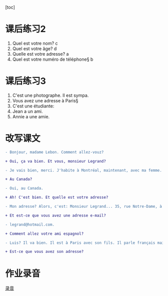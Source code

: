 [toc]

# 课后练习2

1. Quel est votre nom?  c
2. Quel est votre âge? d
3. Quelle est votre adresse? a
4. Quel est votre numéro de téléphone§ b



# 课后练习3

1. C'est une photographe. Il est sympa. 
2. Vous avez une adresse à Paris§
3. C'est une étudiante:
4. Jean a un ami.
5. Annie a une amie.



# 改写课文
```diff
- Bonjour, madame Lebon. Comment allez-vouz?

+ Oui, ça va bien. Et vous, monsieur Legrand?

- Je vais bien, merci. J'habite à Montréal, maintenant, avec ma femme.

+ Au Canada?

- Oui, au Canada.

+ Ah! C'est bien. Et quelle est votre adresse?

- Mon adresse? Alors, c'est: Monsieur Legrand... 35, rue Notre-Dame, à Montréal.

+ Et est-ce que vous avez une adresse e-mail?

- legrand@hotmail.com.

+ Comment allez votre ami espagnol?

- Luis? Il va bien. Il est à Paris avec son fils. Il parle français maintenant.

+ Est-ce que vous avez son adresse? 
```



# 作业录音

[录音](作业录音.mp3)
